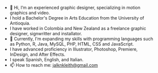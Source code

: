 - 👋 Hi, I’m an experienced graphic designer, specializing in motion graphics and video.
- I hold a Bachelor's Degree in Arts Education from the University of Antioquia.
- I have worked in Colombia and New Zealand as a freelance graphic designer, signwritter and installator.
- 🌱 Currently, I'm expanding my skills with programming languages such as Python, R, Java, MySQL, PHP, HTML, CSS and JavaScript.  
- I have advanced proficiency in Illustrator, Photoshop, Premiere, InDesign, and After Effects.
- I speak Spanish, English, and Italian.
- 📫 How to reach me: jalknkleith@gmail.com

<!---
jalknKleith/jalknKleith is a ✨ special ✨ repository because its `README.md` (this file) appears on your GitHub profile.
You can click the Preview link to take a look at your changes.
--->
